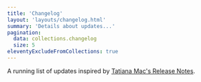 ```yaml
---
title: 'Changelog'
layout: 'layouts/changelog.html'
summary: 'Details about updates...'
pagination:
  data: collections.changelog
  size: 5
eleventyExcludeFromCollections: true
---
```

A running list of updates inspired by [Tatiana Mac's Release Notes](https://tatianamac.com//release-notes).
